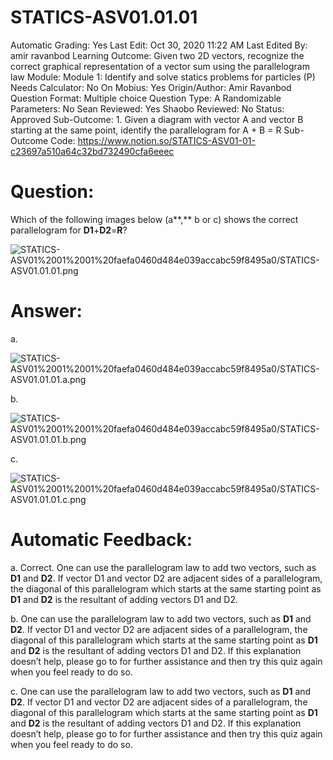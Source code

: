 # STATICS-ASV01.01.01

Automatic Grading: Yes
Last Edit: Oct 30, 2020 11:22 AM
Last Edited By: amir ravanbod
Learning Outcome: Given two 2D vectors, recognize the correct graphical representation of a vector sum using the parallelogram law
Module: Module 1: Identify and solve statics problems for particles (P)
Needs Calculator: No
On Mobius: Yes
Origin/Author: Amir Ravanbod
Question Format: Multiple choice
Question Type: A
Randomizable Parameters: No
Sean Reviewed: Yes
Shaobo Reviewed: No
Status: Approved
Sub-Outcome: 1. Given a diagram with vector A and vector B starting at the same  point, identify the parallelogram for A + B = R
Sub-Outcome Code: https://www.notion.so/STATICS-ASV01-01-c23697a510a64c32bd732490cfa6eeec

# Question:

Which of the following images below (a**,** b or c) shows the correct parallelogram for **D1**+**D2**=**R**?

![STATICS-ASV01%2001%2001%20faefa0460d484e039accabc59f8495a0/STATICS-ASV01.01.01.png](STATICS-ASV01%2001%2001%20faefa0460d484e039accabc59f8495a0/STATICS-ASV01.01.01.png)

# Answer:

a. 

![STATICS-ASV01%2001%2001%20faefa0460d484e039accabc59f8495a0/STATICS-ASV01.01.01.a.png](STATICS-ASV01%2001%2001%20faefa0460d484e039accabc59f8495a0/STATICS-ASV01.01.01.a.png)

b. 

![STATICS-ASV01%2001%2001%20faefa0460d484e039accabc59f8495a0/STATICS-ASV01.01.01.b.png](STATICS-ASV01%2001%2001%20faefa0460d484e039accabc59f8495a0/STATICS-ASV01.01.01.b.png)

c. 

![STATICS-ASV01%2001%2001%20faefa0460d484e039accabc59f8495a0/STATICS-ASV01.01.01.c.png](STATICS-ASV01%2001%2001%20faefa0460d484e039accabc59f8495a0/STATICS-ASV01.01.01.c.png)

# Automatic Feedback:

a. Correct. One can use the parallelogram law to add two vectors, such as **D1** and **D2**. If vector D1 and vector D2 are adjacent sides of a parallelogram, the diagonal of this parallelogram which starts at the same starting point as **D1** and **D2** is the resultant of adding vectors D1 and D2.

b. One can use the parallelogram law to add two vectors, such as **D1** and **D2**. If vector D1 and vector D2 are adjacent sides of a parallelogram, the diagonal of this parallelogram which starts at the same starting point as **D1** and **D2** is the resultant of adding vectors D1 and D2. If this explanation doesn’t help, please go to <a location where all the links are> for further assistance and then try this quiz again when you feel ready to do so.

c. One can use the parallelogram law to add two vectors, such as **D1** and **D2**. If vector D1 and vector D2 are adjacent sides of a parallelogram, the diagonal of this parallelogram which starts at the same starting point as **D1** and **D2** is the resultant of adding vectors D1 and D2. If this explanation doesn’t help, please go to <a location where all the links are> for further assistance and then try this quiz again when you feel ready to do so.
